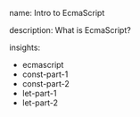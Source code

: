 name: Intro to EcmaScript

description: What is EcmaScript?

insights:
  - ecmascript
  - const-part-1
  - const-part-2
  - let-part-1
  - let-part-2

